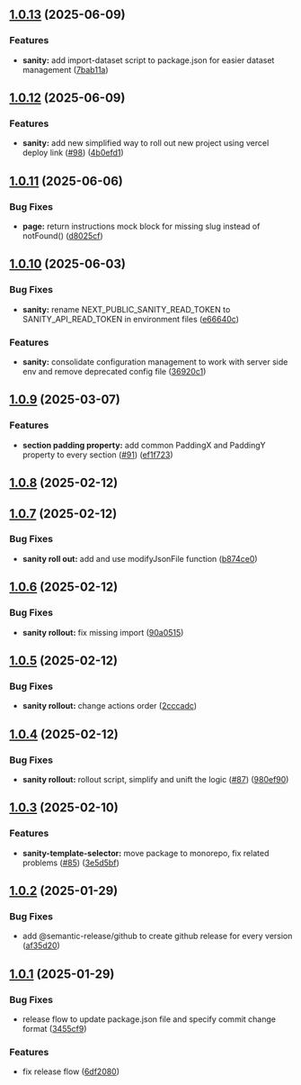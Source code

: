 ## [1.0.13](https://github.com/focusreactive/cms-kit/compare/v1.0.12...v1.0.13) (2025-06-09)


### Features

* **sanity:** add import-dataset script to package.json for easier dataset management ([7bab11a](https://github.com/focusreactive/cms-kit/commit/7bab11a870c568dd2af7eef6fdbaed597acde7c5))

## [1.0.12](https://github.com/focusreactive/cms-kit/compare/v1.0.11...v1.0.12) (2025-06-09)


### Features

* **sanity:** add new simplified way to roll out new project using vercel deploy link ([#98](https://github.com/focusreactive/cms-kit/issues/98)) ([4b0efd1](https://github.com/focusreactive/cms-kit/commit/4b0efd16e0fcc7460959ab7d07c24a6cfe190364))

## [1.0.11](https://github.com/focusreactive/cms-kit/compare/v1.0.10...v1.0.11) (2025-06-06)


### Bug Fixes

* **page:** return instructions mock block for missing slug instead of notFound() ([d8025cf](https://github.com/focusreactive/cms-kit/commit/d8025cf76c571746302e371fa23f07ce010d2767))

## [1.0.10](https://github.com/focusreactive/cms-kit/compare/v1.0.9...v1.0.10) (2025-06-03)


### Bug Fixes

* **sanity:** rename NEXT_PUBLIC_SANITY_READ_TOKEN to SANITY_API_READ_TOKEN in environment files ([e66640c](https://github.com/focusreactive/cms-kit/commit/e66640cf631817ee0b305360f3153f1cd50b1cef))


### Features

* **sanity:** consolidate configuration management to work with server side env and remove deprecated config file ([36920c1](https://github.com/focusreactive/cms-kit/commit/36920c1ef6d4de09b884fd85482edcc8f60f8c14))

## [1.0.9](https://github.com/focusreactive/cms-kit/compare/v1.0.8...v1.0.9) (2025-03-07)


### Features

* **section padding property:** add common PaddingX and PaddingY property to every section ([#91](https://github.com/focusreactive/cms-kit/issues/91)) ([ef1f723](https://github.com/focusreactive/cms-kit/commit/ef1f723a4328326954440bb41168e6f6fdb1d84a))

## [1.0.8](https://github.com/focusreactive/cms-kit/compare/v1.0.7...v1.0.8) (2025-02-12)

## [1.0.7](https://github.com/focusreactive/cms-kit/compare/v1.0.6...v1.0.7) (2025-02-12)


### Bug Fixes

* **sanity roll out:** add and use modifyJsonFile function ([b874ce0](https://github.com/focusreactive/cms-kit/commit/b874ce039c8d41d55590cd4ee4c921369e833eaa))

## [1.0.6](https://github.com/focusreactive/cms-kit/compare/v1.0.5...v1.0.6) (2025-02-12)


### Bug Fixes

* **sanity rollout:** fix missing import ([90a0515](https://github.com/focusreactive/cms-kit/commit/90a0515ad5b260bdfc9e3274325ffbf6d6ad6a4b))

## [1.0.5](https://github.com/focusreactive/cms-kit/compare/v1.0.4...v1.0.5) (2025-02-12)


### Bug Fixes

* **sanity rollout:** change actions order ([2cccadc](https://github.com/focusreactive/cms-kit/commit/2cccadc26ad95c52f2a9bdec90a48ab17b5e0d87))

## [1.0.4](https://github.com/focusreactive/cms-kit/compare/v1.0.3...v1.0.4) (2025-02-12)


### Bug Fixes

* **sanity rollout:** rollout script, simplify and unift the logic ([#87](https://github.com/focusreactive/cms-kit/issues/87)) ([980ef90](https://github.com/focusreactive/cms-kit/commit/980ef909993d732d37fa429d72660a12a663839a))

## [1.0.3](https://github.com/focusreactive/cms-kit/compare/v1.0.2...v1.0.3) (2025-02-10)


### Features

* **sanity-template-selector:** move package to monorepo, fix related problems ([#85](https://github.com/focusreactive/cms-kit/issues/85)) ([3e5d5bf](https://github.com/focusreactive/cms-kit/commit/3e5d5bf852367a2691620f3116e806f142867aa6))

## [1.0.2](https://github.com/focusreactive/cms-kit/compare/v1.0.1...v1.0.2) (2025-01-29)


### Bug Fixes

* add @semantic-release/github to create github release for every version ([af35d20](https://github.com/focusreactive/cms-kit/commit/af35d20753963b9ea76eb141de4ec01776786671))

## [1.0.1](https://github.com/focusreactive/cms-kit/compare/v1.0.0...v1.0.1) (2025-01-29)


### Bug Fixes

* release flow to update package.json file and specify commit change format ([3455cf9](https://github.com/focusreactive/cms-kit/commit/3455cf90063dded18be50b7eb8af3c5dbdfaa81a))


### Features

* fix release flow ([6df2080](https://github.com/focusreactive/cms-kit/commit/6df208014e37f54f1e7f174b6afd76d1952ddbf6))
